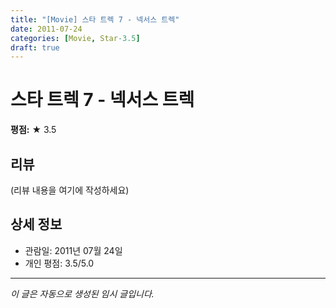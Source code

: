 ```yaml
---
title: "[Movie] 스타 트렉 7 - 넥서스 트렉"
date: 2011-07-24
categories: [Movie, Star-3.5]
draft: true
---
```


# 스타 트렉 7 - 넥서스 트렉

**평점:** ★ 3.5

## 리뷰

(리뷰 내용을 여기에 작성하세요)

## 상세 정보

- 관람일: 2011년 07월 24일
- 개인 평점: 3.5/5.0

---

*이 글은 자동으로 생성된 임시 글입니다.*
